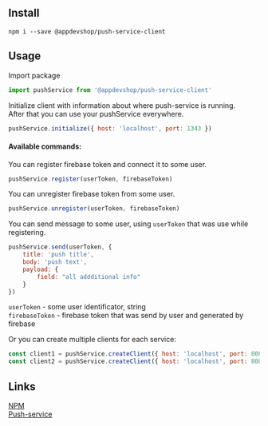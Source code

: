 ## Install
``` npm i --save @appdevshop/push-service-client ```
## Usage
Import package 
```javascript
import pushService from '@appdevshop/push-service-client'
```   
Initialize client with information about where push-service is running.  
After that you can use your pushService everywhere.  
```javascript
pushService.initialize({ host: 'localhost', port: 1343 }) 
```  
#### Available commands:
You can register firebase token and connect it to some user.  
```javascript  
pushService.register(userToken, firebaseToken)
```  
You can unregister firebase token from some user.  
```javascript  
pushService.unregister(userToken, firebaseToken)
```  
You can send message to some user, using ``` userToken ``` that was use while registering.
```javascript  
pushService.send(userToken, {
    title: 'push title',
    body: 'push text',
    payload: {
        field: "all addditional info"
    }
})
``` 
``` userToken ``` - some user identificator, string  
``` firebaseToken ``` - firebase token that was send by user and generated by firebase  
  
Or you can create multiple clients for each service:  

```javascript  
const client1 = pushService.createClient({ host: 'localhost', port: 8081 })
const client2 = pushService.createClient({ host: 'localhost', port: 8082 })
```   

## Links
[NPM](https://www.npmjs.com/package/@appdevshop/push-service-client)  
[Push-service](https://github.com/AppDevelopmentShop/push-service)
